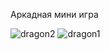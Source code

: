Аркадная мини игра 

![dragon2](https://github.com/user-attachments/assets/c9e8453f-4c3b-48e5-a786-294cc6a1c4d6)
![dragon1](https://github.com/user-attachments/assets/6dc8f45c-0950-4c35-bdac-d114e83c7305)
